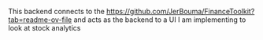 This backend connects to the https://github.com/JerBouma/FinanceToolkit?tab=readme-ov-file and acts as the backend to a UI I am implementing to look at stock analytics
